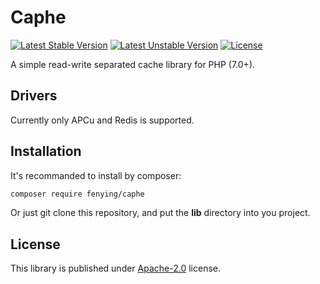 # Caphe

[![Latest Stable Version](https://poser.pugx.org/fenying/caphe/v/stable?format=flat-square)](https://packagist.org/packages/fenying/caphe) [![Latest Unstable Version](https://poser.pugx.org/fenying/caphe/v/unstable)](https://packagist.org/packages/fenying/caphe) [![License](https://poser.pugx.org/fenying/caphe/license?format=flat-square)](https://packagist.org/packages/fenying/caphe)

A simple read-write separated cache library for PHP (7.0+).

## Drivers

Currently only APCu and Redis is supported.

## Installation

It's recommanded to install by composer:

```sh
composer require fenying/caphe
```

Or just git clone this repository, and put the **lib** directory into you 
project.

## License

This library is published under [Apache-2.0](./LICENSE) license.
